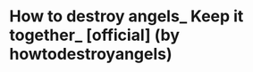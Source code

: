 <!--
id: 33176091991
link: http://tumblr.atmos.org/post/33176091991/how-to-destroy-angels-keep-it-together
slug: how-to-destroy-angels-keep-it-together
date: Mon Oct 08 2012 12:18:35 GMT-0700 (PDT)
publish: 2012-10-08
tags: 
title: How to destroy angels_ Keep it together_ [official] (by howtodestroyangels)
-->


How to destroy angels_ Keep it together_ [official] (by howtodestroyangels)
===========================================================================



